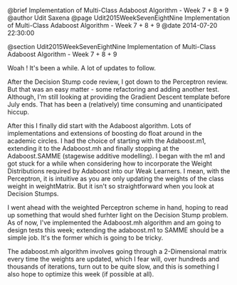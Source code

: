 @brief Implementation of Multi-Class Adaboost Algorithm - Week 7 + 8 + 9
@author Udit Saxena
@page Udit2015WeekSevenEightNine Implementation of Multi-Class Adaboost Algorithm - Week 7 + 8 + 9
@date 2014-07-20 22:30:00

@section Udit2015WeekSevenEightNine Implementation of Multi-Class Adaboost Algorithm - Week 7 + 8 + 9

Woah ! It's been a while. A lot of updates to follow.

After the Decision Stump code review, I got down to the Perceptron review. But that was an easy matter - some refactoring and adding another test. Although, I'm still looking at providing the Gradient Descent template before July ends. That has been a (relatively) time consuming and unanticipated hiccup. 

After this I finally did start with the Adaboost algorithm. Lots of implementations and extensions of boosting do float around in the academic circles. I had the choice of starting with the Adaboost.m1, extending it to the Adaboost.mh and finally stopping at the Adaboost.SAMME (stagewise additive modelling). 
I began with the m1 and got stuck for a while when considering how to incorporate the Weight Distributions required by Adaboost into our Weak Learners. I mean, with the Perceptron, it is intuitive as you are only updating the weights of the class weight in weightMatrix. But it isn't so straightforward when you look at Decision Stumps. 

I went ahead with the weighted Perceptron scheme in hand, hoping to read up something that would shed furhter light on the Decision Stump problem. As of now, I've implemented the Adaboost.mh algorithm and am going to design tests this week; extending the adaboost.m1 to SAMME should be a simple job. It's the former which is going to be tricky.

The adaboost.mh algorithm involves going through a 2-Dimensional matrix every time the weights are updated, which I fear will, over hundreds and thousands of iterations, turn out to be quite slow, and this is something I also hope to optimize this week (if possible at all).